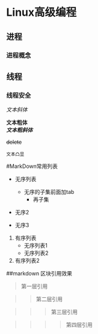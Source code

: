 # Linux高级编程
## 进程
### 进程概念

## 线程
### 线程安全

*文本斜体*

**文本粗体**</br>
***文本粗斜体***</br>

~~delete~~

``文本凸显``

#MarkDown常用列表

* 无序列表
	* 无序的子集前面加tab
		* 再子集
* 无序2

* 无序3

1. 有序列表
	* 无序列表1
	* 无序列表2
2. 有序列表2

##markdown 区块引用效果

> 第一层引用

>> 第二层引用

>>> 第三层引用

>>>> 第四层引用
